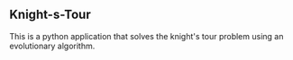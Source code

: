 ## Knight-s-Tour
This is a python application that solves the knight's tour problem using an evolutionary algorithm.
